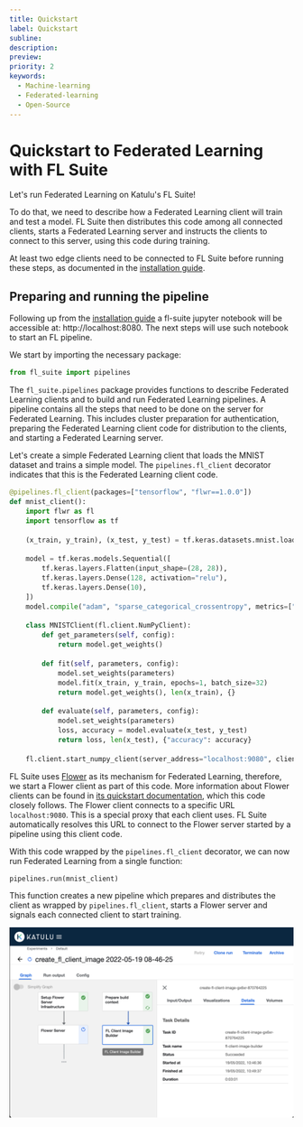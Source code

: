 ```yaml
---
title: Quickstart
label: Quickstart
subline:
description:
preview:
priority: 2
keywords:
  - Machine-learning
  - Federated-learning
  - Open-Source
---
```


# Quickstart to Federated Learning with FL Suite

Let's run Federated Learning on Katulu's FL Suite!

To do that, we need to describe how a Federated Learning client will train and test a model. FL Suite then distributes this code among all connected clients, starts a Federated Learning server and instructs the clients to connect to this server, using this code during training.

At least two edge clients need to be connected to FL Suite before running these steps, as documented in the [installation guide](./installation-guide.md).

## Preparing and running the pipeline

Following up from the [installation guide](./installation-guide.md) a fl-suite jupyter notebook will be accessible at: http://localhost:8080. The next steps will use such notebook to start an FL pipeline.

We start by importing the necessary package:

```python
from fl_suite import pipelines
```

The `fl_suite.pipelines` package provides functions to describe Federated Learning clients and to build and run Federated Learning pipelines. A pipeline contains all the steps that need to be done on the server for Federated Learning. This includes cluster preparation for authentication, preparing the Federated Learning client code for distribution to the clients, and starting a Federated Learning server.

Let's create a simple Federated Learning client that loads the MNIST dataset and trains a simple model. The `pipelines.fl_client` decorator indicates that this is the Federated Learning client code.

```python
@pipelines.fl_client(packages=["tensorflow", "flwr==1.0.0"])
def mnist_client():
    import flwr as fl
    import tensorflow as tf

    (x_train, y_train), (x_test, y_test) = tf.keras.datasets.mnist.load_data()

    model = tf.keras.models.Sequential([
        tf.keras.layers.Flatten(input_shape=(28, 28)),
        tf.keras.layers.Dense(128, activation="relu"),
        tf.keras.layers.Dense(10),
    ])
    model.compile("adam", "sparse_categorical_crossentropy", metrics=["accuracy"])

    class MNISTClient(fl.client.NumPyClient):
        def get_parameters(self, config):
            return model.get_weights()

        def fit(self, parameters, config):
            model.set_weights(parameters)
            model.fit(x_train, y_train, epochs=1, batch_size=32)
            return model.get_weights(), len(x_train), {}

        def evaluate(self, parameters, config):
            model.set_weights(parameters)
            loss, accuracy = model.evaluate(x_test, y_test)
            return loss, len(x_test), {"accuracy": accuracy}

    fl.client.start_numpy_client(server_address="localhost:9080", client=MNISTClient())
```

FL Suite uses [Flower](https://flower.dev) as its mechanism for Federated Learning, therefore, we start a Flower client as part of this code. More information about Flower clients can be found in [its quickstart documentation](https://flower.dev/docs/quickstart-tensorflow.html), which this code closely follows. The Flower client connects to a specific URL `localhost:9080`. This is a special proxy that each client uses. FL Suite automatically resolves this URL to connect to the Flower server started by a pipeline using this client code.

With this code wrapped by the `pipelines.fl_client` decorator, we can now run Federated Learning from a single function:

```python
pipelines.run(mnist_client)
```

This function creates a new pipeline which prepares and distributes the client as wrapped by `pipelines.fl_client`, starts a Flower server and signals each connected client to start training.

![](../images/pipeline-run.png)
